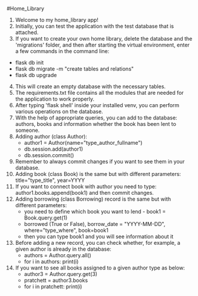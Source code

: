 #Home_Library
1. Welcome to my home_library app!
2. Initially, you can test the application with the test database that is attached.
3. If you want to create your own home library, delete the database and the 'migrations' folder, and then after starting the virtual environment, enter a few commands in the command line:
- flask db init
- flask db migrate -m "create tables and relations"
- flask db upgrade
4. This will create an empty database with the necessary tables.
5. The requirements.txt file contains all the modules that are needed for the application to work properly.
6. After typing 'flask shell' inside your installed venv, you can perform various operations on the database.
7. With the help of appropriate queries, you can add to the database: authors, books and information whether the book has been lent to someone.
8. Adding author (class Author):
    - author1 = Author(name="type_author_fullname")
    - db.session.add(author1)
    - db.session.commit()
9. Remember to always commit changes if you want to see them in your database.
10. Adding book (class Book) is the same but with different parameters: title="type_title", year=YYYY
11. If you want to connect book with author you need to type: author1.books.append(book1) and then commit changes.
12. Adding borrowing (class Borrowing) record is the same but with different parameters:
    - you need to define which book you want to lend - book1 = Book.query.get(1)
    - borrowed (True or False), borrow_date = "YYYY-MM-DD", where="type_where", book=book1
    - then you can type book1 and you will see information about it
13. Before adding a new record, you can check whether, for example, a given author is already in the database:
    - authors = Author.query.all()
    - for i in authors: print(i)
14. If you want to see all books assigned to a given author type as below:
    - author3 = Author.query.get(3)
    - pratchett = author3.books
    - for i in pratchett: print(i)
